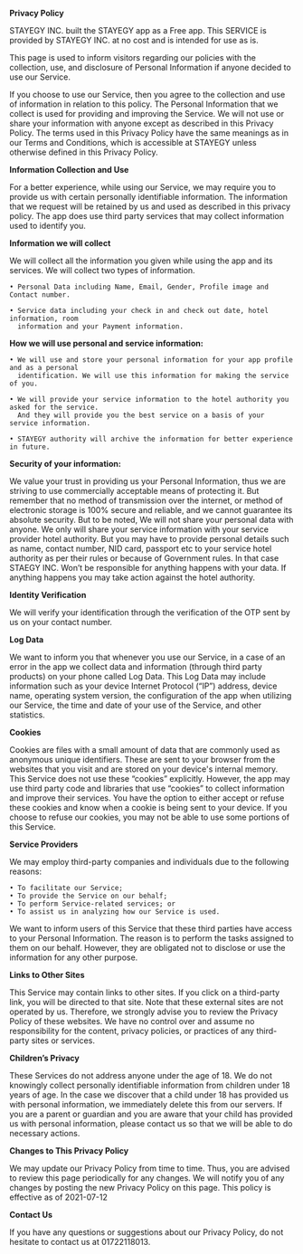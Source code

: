 **Privacy Policy**

STAYEGY INC. built the STAYEGY app as a Free app. This SERVICE is provided by STAYEGY INC. at no cost and is intended for use as is.

This page is used to inform visitors regarding our policies with the collection, use, and disclosure of Personal Information if anyone decided to use our Service.

If you choose to use our Service, then you agree to the collection and use of information in relation to this policy. The Personal Information that we collect is used for providing and improving the Service. We will not use or share your information with anyone except as described in this Privacy Policy.
The terms used in this Privacy Policy have the same meanings as in our Terms and Conditions, which is accessible at STAYEGY unless otherwise defined in this Privacy Policy.

**Information Collection and Use**

For a better experience, while using our Service, we may require you to provide us with certain personally identifiable information. The information that we request will be retained by us and used as described in this privacy policy.
The app does use third party services that may collect information used to identify you.

**Information we will collect**

We will collect all the information you given while using the app and its services. We will collect two types of information.

    • Personal Data including Name, Email, Gender, Profile image and Contact number.

    • Service data including your check in and check out date, hotel information, room
      information and your Payment information.

**How we will use personal and service information:**

    • We will use and store your personal information for your app profile and as a personal
      identification. We will use this information for making the service of you.

    • We will provide your service information to the hotel authority you asked for the service.
      And they will provide you the best service on a basis of your service information.

    • STAYEGY authority will archive the information for better experience in future.

**Security of your information:**

We value your trust in providing us your Personal Information, thus we are striving to use commercially acceptable means of protecting it. But remember that no method of transmission over the internet, or method of electronic storage is 100% secure and reliable, and we cannot guarantee its absolute security.
But to be noted,
We will not share your personal data with anyone. We only will share your service information with your service provider hotel authority.
But you may have to provide personal details such as name, contact number, NID card, passport etc to your service hotel authority as per their rules or because of Government rules. In that case STAEGY INC. Won’t be responsible for anything happens with your data. If anything happens you may take action against the hotel authority.

**Identity Verification**

We will verify your identification through the verification of the OTP sent by us on your contact number.

**Log Data**

We want to inform you that whenever you use our Service, in a case of an error in the app we collect data and information (through third party products) on your phone called Log Data. This Log Data may include information such as your device Internet Protocol (“IP”) address, device name, operating system version, the configuration of the app when utilizing our Service, the time and date of your use of the Service, and other statistics.

**Cookies**

Cookies are files with a small amount of data that are commonly used as anonymous unique identifiers. These are sent to your browser from the websites that you visit and are stored on your device's internal memory.
This Service does not use these “cookies” explicitly. However, the app may use third party code and libraries that use “cookies” to collect information and improve their services. You have the option to either accept or refuse these cookies and know when a cookie is being sent to your device. If you choose to refuse our cookies, you may not be able to use some portions of this Service.

**Service Providers**

We may employ third-party companies and individuals due to the following reasons:

    • To facilitate our Service;
    • To provide the Service on our behalf;
    • To perform Service-related services; or
    • To assist us in analyzing how our Service is used.

We want to inform users of this Service that these third parties have access to your Personal Information. The reason is to perform the tasks assigned to them on our behalf. However, they are obligated not to disclose or use the information for any other purpose.

**Links to Other Sites**

This Service may contain links to other sites. If you click on a third-party link, you will be directed to that site. Note that these external sites are not operated by us. Therefore, we strongly advise you to review the Privacy Policy of these websites. We have no control over and assume no responsibility for the content, privacy policies, or practices of any third-party sites or services.

**Children’s Privacy**

These Services do not address anyone under the age of 18. We do not knowingly collect personally identifiable information from children under 18 years of age. In the case we discover that a child under 18 has provided us with personal information, we immediately delete this from our servers. If you are a parent or guardian and you are aware that your child has provided us with personal information, please contact us so that we will be able to do necessary actions.

**Changes to This Privacy Policy**

We may update our Privacy Policy from time to time. Thus, you are advised to review this page periodically for any changes. We will notify you of any changes by posting the new Privacy Policy on this page.
This policy is effective as of 2021-07-12

**Contact Us**

If you have any questions or suggestions about our Privacy Policy, do not hesitate to contact us at 01722118013.
